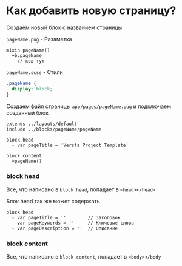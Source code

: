 # Как добавить новую страницу?

Создаем новый блок с названием страницы

`pageName.pug` - Разаметка

```jade
mixin pageName()
  +b.pageName
    // код тут
```

`pageName.scss` - Стили
```scss
.pageName {
  display: block;
}
```

Создаем файл страницы `app/pages/pageName.pug` и подключаем созданный блок

```jade
extends ../layouts/default
include ../blocks/pageName/pageName

block head
  - var pageTitle = 'Versta Project Template'

block content
  +pageName()

```
### block head
Все, что написано в `block head`, попадает в `<head></head>`

Блок head так же может содержать

```jade
block head
  - var pageTitle = ''        // Заголовок
  - var pageKeywords = ''     // Ключевые слова
  - var pageDescription = ''  // Описание
```

### block content
Все, что написано в `block content`, попадает в `<body></body`

